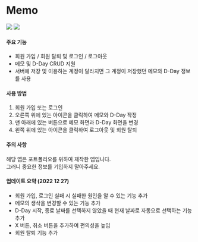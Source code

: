 # Memo
<img src="https://img.shields.io/badge/Kotlin-7F52FF?style=flat-square&logo=Kotlin&logoColor=FFFFFF"/>    <img src="https://img.shields.io/badge/Firebase-FFCA28?style=flat-square&logo=Firebase&logoColor=FFFFFF"/>

#### 주요 기능
* 회원 가입 / 회원 탈퇴 및 로그인 / 로그아웃
* 메모 및 D-Day CRUD 지원
* 서버에 저장 및 이용하는 계정이 달라지면 그 계정이 저장했던 메모와 D-Day 정보를 사용

#### 사용 방법
01. 회원 가입 또는 로그인
02. 오른쪽 위에 있는 아이콘을 클릭하여 메모와 D-Day 작정
03. 맨 아래에 있는 버튼으로 메모 화면과 D-Day 화면을 변경
04. 왼쪽 위에 있는 아이콘을 클릭하여 로그아웃 및 회원 탈퇴

#### 주의 사항
해당 앱은 포트폴리오를 위하여 제작한 앱입니다.  
그러니 중요한 정보를 기입하지 말아주세요.

#### 업데이트 요약 (2022 12 27)
* 회원 가입, 로그인 실패 시 실패한 원인을 알 수 있는 기능 추가
* 메모의 생삭을 변경할 수 있는 기능 추가
* D-Day 시작, 종료 날짜를 선택하지 않았을 때 현재 날짜로 자동으로 선택하는 기능 추가
* X 버튼, 취소 버튼을 추가하여 편의성을 높임
* 회원 탈퇴 기능 추가
